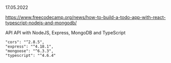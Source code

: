 17.05.2022

https://www.freecodecamp.org/news/how-to-build-a-todo-app-with-react-typescript-nodejs-and-mongodb/

API
API with NodeJS, Express, MongoDB and TypeScript

    "cors": "^2.8.5",
    "express": "^4.18.1",
    "mongoose": "^6.3.3",
    "typescript": "^4.6.4"